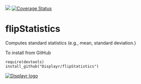 [![](https://travis-ci.org/Displayr/flipStatistics.svg?branch=master)](https://travis-ci.org/Displayr/flipStatistics/)
[![Coverage Status](https://coveralls.io/repos/github/Displayr/flipStatistics/badge.svg?branch=master)](https://coveralls.io/github/Displayr/flipStatistics?branch=master)
# flipStatistics

Computes standard statistics (e.g., mean, standard deviation.)

To install from GitHub
```
require(devtools)
install_github("Displayr/flipStatistics")
```

[![Displayr logo](https://mwmclean.github.io/img/logo-header.png)](https://www.displayr.com)
